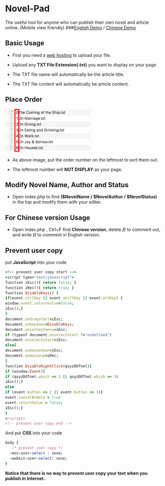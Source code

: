 # Novel-Pad
The useful tool for anyone who can publish their own novel and article online. (Mobile view friendly)
###<a href="http://smartlun.com/github/novel/" target="_blank">English Demo</a> / <a href="http://smartlun.com/novel/sixstone/" target="_blank">Chinese Demo</a> 

## Basic Usage

- First you need a [web hosting](https://en.wikipedia.org/wiki/Category:Web_hosting) to upload your file.

- Upload any **TXT File Extension(.txt)** you want to display on your page. 

- The TXT file name will automatically be the article title.

- The TXT file content will automatically be article content.

## Place Order

![order](screenshots/01.png "Add the order number in the leftmost to sort txt files")
- As above image, put the order number on the leftmost to sort them out. 

- The leftmost number will **NOT DISPLAY** as your page.

## Modify Novel Name, Author and Status

- Open index.php to find  **($NovelName / $NovelAuthor / $NovelStatus)** in the top and modify them with your editer.

## For Chinese version Usage

- Open index.php , Ctrl+F find **Chinese version**, delete **//** to comment out,  and write **//** to comment in English version.

## Prevent user copy
put **JavaScript** into your code
```ruby
<!-- prevent user copy start -->
<script type="text/javascript">
function iEsc(){ return false; }
function iRec(){ return true; }
function DisableKeys() {
if(event.ctrlKey || event.shiftKey || event.altKey) {
window.event.returnValue=false;
iEsc();}
}
document.ondragstart=iEsc;
document.onkeydown=DisableKeys;
document.oncontextmenu=iEsc;
if (typeof document.onselectstart !="undefined")
document.onselectstart=iEsc;
else{
document.onmousedown=iEsc;
document.onmouseup=iRec;
}
function DisableRightClick(qsyzDOTnet){
if (window.Event){
if (qsyzDOTnet.which == 2 || qsyzDOTnet.which == 3)
iEsc();}
else
if (event.button == 2 || event.button == 3){
event.cancelBubble = true
event.returnValue = false;
iEsc();}
}
</script>
<!-- prevent user copy end -->
```
And put **CSS** into your code
```ruby
body {
   /* prevent user copy */
  -moz-user-select : none;
  -webkit-user-select: none; 
}
```
**Notice that there is no way to prevent user copy your text when you publish in Internet.**
